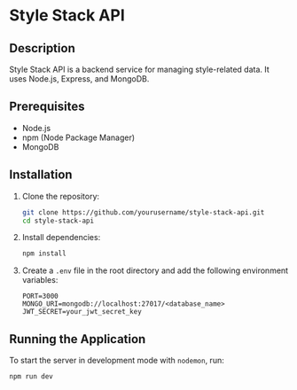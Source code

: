 # Style Stack API

## Description
Style Stack API is a backend service for managing style-related data. It uses Node.js, Express, and MongoDB.

## Prerequisites
- Node.js
- npm (Node Package Manager)
- MongoDB

## Installation

1. Clone the repository:
    ```sh
    git clone https://github.com/yourusername/style-stack-api.git
    cd style-stack-api
    ```

2. Install dependencies:
    ```sh
    npm install
    ```

3. Create a `.env` file in the root directory and add the following environment variables:
    ```properties
    PORT=3000
    MONGO_URI=mongodb://localhost:27017/<database_name>
    JWT_SECRET=your_jwt_secret_key
    ```

## Running the Application

To start the server in development mode with `nodemon`, run:
```sh
npm run dev
